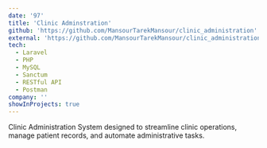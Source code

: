 ```yaml
---
date: '97'
title: 'Clinic Adminstration'
github: 'https://github.com/MansourTarekMansour/clinic_administration'
external: 'https://github.com/MansourTarekMansour/clinic_administration'
tech:
  - Laravel
  - PHP
  - MySQL
  - Sanctum
  - RESTful API
  - Postman
company: ''
showInProjects: true
---
```

Clinic Administration System designed to streamline clinic operations, manage patient records, and automate administrative tasks.
